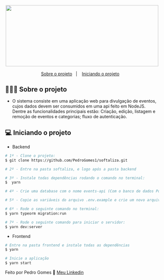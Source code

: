 <h3 align="center">
  <img src="https://user-images.githubusercontent.com/45200253/102722946-67b72f80-42e3-11eb-9247-c44046d2742c.png" width=500 height=200 />
</h3>

<p align="center">
  <a href="#-sobre-o-projeto">Sobre o projeto</a>&nbsp;&nbsp;&nbsp;|&nbsp;&nbsp;&nbsp;
  <a href="#-iniciando-o-projeto">Iniciando o projeto</a>&nbsp;&nbsp;&nbsp;
</p>

## 👨🏻‍💻 Sobre o projeto

- O sistema consiste em uma aplicação web para divulgação de eventos, cujos dados devem ser consumidos em uma api feito em NodeJS. Dentre as funcionalidades principais estão: Criação, edição, listagem e remoção de eventos e categorias; fluxo de autenticação.

## 💻 Iniciando o projeto
- Backend
```bash
# 1º - Clone o projeto: 
$ git clone https://github.com/PedroGomes1/softaliza.git

# 2º - Entre na pasta softaliza, e logo após a pasta backend

# 3º - Instale todas dependências rodando o comando no terminal:
$  yarn

# 4º - Crie uma database com o nome events-api (Com o banco de dados PostgreSQL)

# 5º - Copie as variáveis do arquivo .env.example e crie um novo arquivo .env e preencha as variáveis com suas devidas configurações do banco de dados. Obs: Para preencher o APP_SECRET, pode-se preencher gerando um hash com um nome qualquer através desse site: https://www.md5hashgenerator.com/

# 6º - Rode o seguinte comando no terminal:
$ yarn typeorm migration:run

# 7º - Rode o seguinte comando para iniciar o servidor:
$ yarn dev:server
```

- Frontend
```bash
# Entre na pasta frontend e instale todas as dependências
$ yarn

# Inicie a aplicação
$ yarn start

```

Feito por Pedro Gomes 👋 [Meu Linkedin](https://www.linkedin.com/in/pedro-henrique-gomes-barbosa-667766178/)

